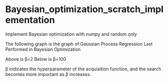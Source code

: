 # Bayesian_optimization_scratch_implementation

Implement Bayesian optimization with numpy and random only

The following graph is the graph of Gaussian Process Regression Last Performed in Bayesian Optimization

Above is β=2 
Below is β=100

β indicates the hyperparameter of the acquisition function, and the search becomes more important as β increases.
